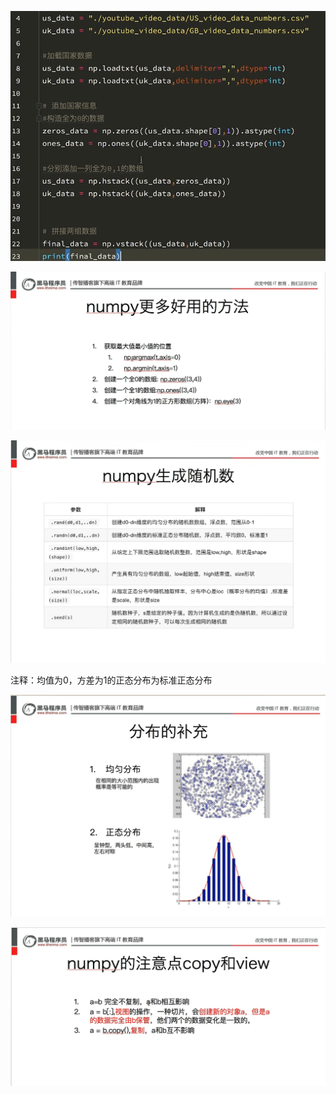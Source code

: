 ![](assets/2022-04-15-14-40-26-image.png)

![](assets/2022-04-15-14-41-57-image.png)

![](assets/2022-04-15-14-43-30-image.png)

注释：均值为0，方差为1的正态分布为标准正态分布

![](assets/2022-04-15-14-44-09-image.png)

![](assets/2022-04-15-14-49-28-image.png)
